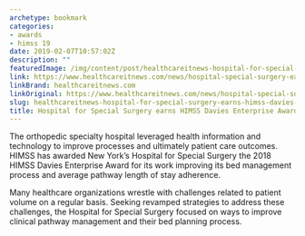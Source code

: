 ```yaml
---
archetype: bookmark
categories:
- awards
- himss 19
date: 2019-02-07T10:57:02Z
description: ""
featuredImage: /img/content/post/healthcareitnews-hospital-for-special-surgery-earns-himss-davies-enterprise-award.jpg
link: https://www.healthcareitnews.com/news/hospital-special-surgery-earns-himss-davies-enterprise-award
linkBrand: healthcareitnews.com
linkOriginal: https://www.healthcareitnews.com/news/hospital-special-surgery-earns-himss-davies-enterprise-award
slug: healthcareitnews-hospital-for-special-surgery-earns-himss-davies-enterprise-award
title: Hospital for Special Surgery earns HIMSS Davies Enterprise Award
---
```

The orthopedic specialty hospital leveraged health information and technology to improve processes and ultimately patient care outcomes. HIMSS has awarded New York’s Hospital for Special Surgery the 2018 HIMSS Davies Enterprise Award for its work improving its bed management process and average pathway length of stay adherence.

Many healthcare organizations wrestle with challenges related to patient volume on a regular basis. Seeking revamped strategies to address these challenges, the Hospital for Special Surgery focused on ways to improve clinical pathway management and their bed planning process.

